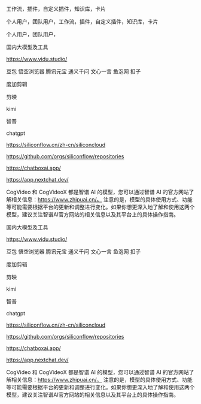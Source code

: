 工作流，插件，自定义插件，知识库，卡片

个人用户，团队用户，工作流，插件，自定义插件，知识库，卡片

个人用户，团队用户，

国内大模型及工具

https://www.vidu.studio/

豆包 悟空浏览器 腾讯元宝 通义千问 文心一言 鱼泡网 扣子

度加剪辑

剪映

kimi

智普

chatgpt

https://siliconflow.cn/zh-cn/siliconcloud

https://github.com/orgs/siliconflow/repositories

https://chatboxai.app/

https://app.nextchat.dev/

CogVideo 和 CogVideoX 都是智谱 AI 的模型，您可以通过智谱 AI 的官方网站了解相关信息：https://www.zhipuai.cn/。 注意的是，模型的具体使用方式、功能等可能需要根据平台的更新和调整进行变化。如果你想更深入地了解和使用这两个模型，建议关注智谱AI官方网站的相关信息以及其平台上的具体操作指南。

国内大模型及工具

https://www.vidu.studio/

豆包 悟空浏览器 腾讯元宝 通义千问 文心一言 鱼泡网 扣子

度加剪辑

剪映

kimi

智普

chatgpt

https://siliconflow.cn/zh-cn/siliconcloud

https://github.com/orgs/siliconflow/repositories

https://chatboxai.app/

https://app.nextchat.dev/

CogVideo 和 CogVideoX 都是智谱 AI 的模型，您可以通过智谱 AI 的官方网站了解相关信息：https://www.zhipuai.cn/。 注意的是，模型的具体使用方式、功能等可能需要根据平台的更新和调整进行变化。如果你想更深入地了解和使用这两个模型，建议关注智谱AI官方网站的相关信息以及其平台上的具体操作指南。
